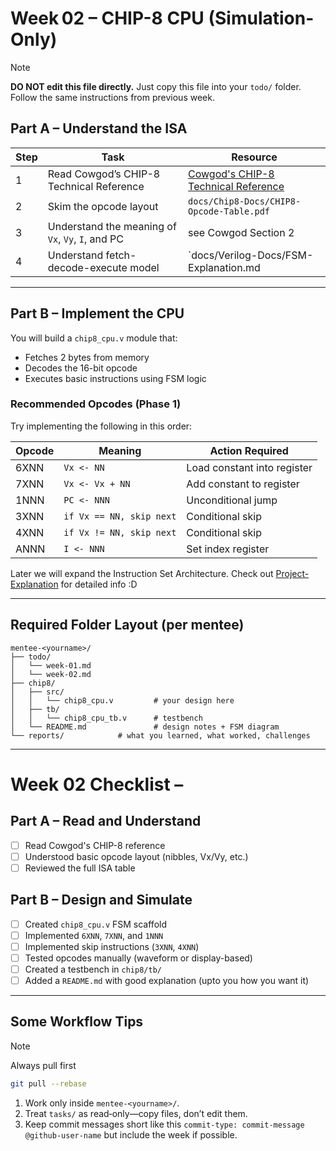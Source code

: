 # Week 02 – CHIP-8 CPU (Simulation-Only)

>[!NOTE]
> **DO NOT edit this file directly.** Just copy this file into your `todo/` folder. Follow the same instructions from previous week.

## Part A – Understand the ISA

| Step | Task                                              | Resource                             |
| ---- | ------------------------------------------------- | ------------------------------------ |
| 1    | Read Cowgod’s CHIP-8 Technical Reference        | [Cowgod's CHIP-8 Technical Reference](http://devernay.free.fr/hacks/chip8/C8TECH10.HTM)|
| 2    | Skim the opcode layout                            | `docs/Chip8-Docs/CHIP8-Opcode-Table.pdf`   |
| 3    | Understand the meaning of `Vx`, `Vy`, `I`, and PC | see Cowgod Section 2                 |
| 4    | Understand fetch-decode-execute model             | `docs/Verilog-Docs/FSM-Explanation.md     |

---

## Part B – Implement the CPU

You will build a `chip8_cpu.v` module that:

- Fetches 2 bytes from memory
- Decodes the 16-bit opcode
- Executes basic instructions using FSM logic

### Recommended Opcodes (Phase 1)

Try implementing the following in this order:

|Opcode|Meaning|Action Required|
|---|---|---|
|6XNN|`Vx <- NN`|Load constant into register|
|7XNN|`Vx <- Vx + NN`|Add constant to register|
|1NNN|`PC <- NNN`|Unconditional jump|
|3XNN|`if Vx == NN, skip next`|Conditional skip|
|4XNN|`if Vx != NN, skip next`|Conditional skip|
|ANNN|`I <- NNN`|Set index register|

Later we will expand the Instruction Set Architecture. Check out [Project-Explanation](./project-explanation.md) for detailed info :D

---

## Required Folder Layout (per mentee)

```text
mentee-<yourname>/
├── todo/
│   └── week-01.md
│   └── week-02.md
├── chip8/
│   ├── src/
│   │   └── chip8_cpu.v         # your design here
│   ├── tb/
│   │   └── chip8_cpu_tb.v      # testbench 
│   └── README.md               # design notes + FSM diagram
└── reports/            # what you learned, what worked, challenges
```

---

# Week 02 Checklist – <your name>

## Part A – Read and Understand

- [ ] Read Cowgod's CHIP-8 reference
- [ ] Understood basic opcode layout (nibbles, Vx/Vy, etc.)
- [ ] Reviewed the full ISA table

## Part B – Design and Simulate

- [ ] Created `chip8_cpu.v` FSM scaffold
- [ ] Implemented `6XNN`, `7XNN`, and `1NNN`
- [ ] Implemented skip instructions (`3XNN`, `4XNN`)
- [ ] Tested opcodes manually (waveform or display-based)
- [ ] Created a testbench in `chip8/tb/` 
- [ ] Added a `README.md` with good explanation (upto you how you want it)

---

## Some Workflow Tips

> [!NOTE]
> Always pull first
> ```bash
> git pull --rebase
> ```   

1. Work only inside `mentee-<yourname>/`.
2. Treat `tasks/` as read‑only—copy files, don’t edit them.
3. Keep commit messages short like this `commit-type: commit-message @github-user-name` but include the week if possible.